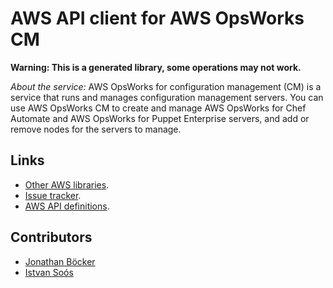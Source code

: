 # AWS API client for AWS OpsWorks CM

**Warning: This is a generated library, some operations may not work.**

*About the service:*
AWS OpsWorks for configuration management (CM) is a service that runs and
manages configuration management servers. You can use AWS OpsWorks CM to
create and manage AWS OpsWorks for Chef Automate and AWS OpsWorks for Puppet
Enterprise servers, and add or remove nodes for the servers to manage.

## Links

- [Other AWS libraries](https://github.com/agilord/aws_client/tree/master/generated).
- [Issue tracker](https://github.com/agilord/aws_client/issues).
- [AWS API definitions](https://github.com/aws/aws-sdk-js/tree/master/apis).

## Contributors

- [Jonathan Böcker](https://github.com/Schwusch)
- [Istvan Soós](https://github.com/isoos)

